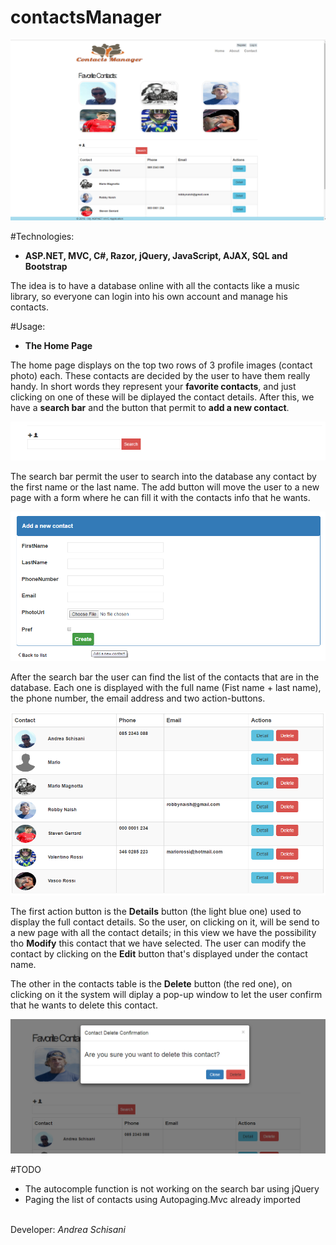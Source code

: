 # contactsManager

![alt tag](https://github.com/NyO1/contactsManager/blob/master/app_screenshot.png)

#Technologies:
<ul>
<li><b>ASP.NET, MVC, C#, Razor, jQuery, JavaScript, AJAX, SQL and Bootstrap</b></ul></li>

The idea is to have a database online with all the contacts like a music library, so everyone can login into his own account and manage his contacts.

#Usage:
<ul>
<li><b>The Home Page</b></li></ul>
The home page displays on the top two rows of 3 profile images (contact photo) each.
These contacts are decided by the user to have them really handy. In short words they represent your <b>favorite contacts</b>, and just clicking on one of these will be diplayed the contact details.
After this, we have a <b>search bar</b> and the button that permit to <b>add a new contact</b>.

![alt tag](https://github.com/NyO1/contactsManager/blob/master/Images/searcadd.png)

The search bar permit the user to search into the database any contact by the first name or the last name.
The add button will move the user to a new page with a form where he can fill it with the contacts info that he wants.

![alt tag](https://github.com/NyO1/contactsManager/blob/master/Images/addForm.png)

After the search bar the user can find the list of the contacts that are in the database.
Each one is displayed with the full name (Fist name + last name), the phone number, the email address and two action-buttons.

![alt tag](https://github.com/NyO1/contactsManager/blob/master/Images/tableView.png)

The first action button is the <b>Details</b> button (the light blue one) used to display the full contact details. So the user, on clicking on it, will be send to a new page with all the contact details; in this view we have the possibility tho <b>Modify</b> this contact that we have selected. The user can modify the contact by clicking on the <b>Edit</b> button that's displayed under the contact name.

The other in the contacts table is the <b>Delete</b> button (the red one), on clicking on it the system will diplay a pop-up window to let the user confirm that he wants to delete this contact.

![alt tag](https://github.com/NyO1/contactsManager/blob/master/Images/deletepop.png)



#TODO
<ul>
<li>The autocomple function is not working on the search bar using jQuery</li>
<li>Paging the list of contacts using Autopaging.Mvc already imported</li>
</ul>


<br>
Developer: <em>Andrea Schisani</em>


